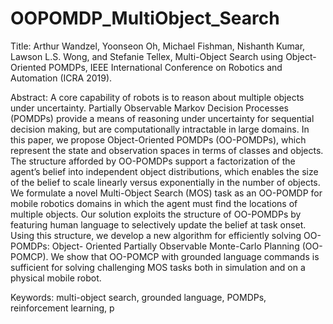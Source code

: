 # OOPOMDP_MultiObject_Search

Title:
Arthur Wandzel, Yoonseon Oh, Michael Fishman, Nishanth Kumar, Lawson L.S. Wong, and Stefanie Tellex,  Multi-Object Search using Object-Oriented POMDPs, IEEE International Conference on Robotics and Automation (ICRA 2019). 

Abstract:
A core capability of robots is to reason about multiple objects under uncertainty. Partially Observable Markov Decision Processes (POMDPs) provide a means of reasoning under uncertainty for sequential decision making, but are computationally intractable in large domains. In this paper, we propose Object-Oriented POMDPs (OO-POMDPs), which represent the state and observation spaces in terms of classes and objects. The structure afforded by OO-POMDPs support a factorization of the agent’s belief into independent object distributions, which enables the size of the belief to scale linearly versus exponentially in the number of objects. We formulate a novel Multi-Object Search (MOS) task as an OO-POMDP for mobile robotics domains in which the agent must find the locations of multiple objects. Our solution exploits the structure of OO-POMDPs by featuring human language to selectively update the belief at task onset. Using this structure, we develop a new algorithm for efficiently solving OO-POMDPs: Object- Oriented Partially Observable Monte-Carlo Planning (OO- POMCP). We show that OO-POMCP with grounded language commands is sufficient for solving challenging MOS tasks both in simulation and on a physical mobile robot.

Keywords: multi-object search, grounded language, POMDPs, reinforcement learning, p
